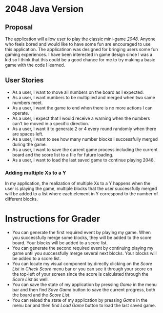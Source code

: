 # 2048 Java Version

## Proposal
The application will allow user to play the classic mini-game *2048*. Anyone who feels bored and would like to 
have some fun are encouraged to use this application. The applicatinon was designed for bringing users some fun gaming 
experiences. I have been interested in game design since I was a kid so I think that this could be a good chance for me
to try making a basic game with the code I learned. 

## User Stories
- As a user, I want to move all numbers on the board as I expected.
- As a user, I want numbers to be multiplied and merged when two same numbers meet.
- As a user, I want the game to end when there is no more actions I can operate.
- As a user, I expect that I would receive a warning when the numbers can't be moved in a specific direction.
- As a user, I want it to generate 2 or 4 every round randomly when there are spaces left.
- As a user, I want to see how many number blocks I successfully merged during the game.
- As a user, I want to save the current game process including the current board and the
score list to a file for future loading.
- As a user, I want to load the last saved game to continue playing 2048.

### Adding multiple Xs to a Y
In my application, the realization of multiple Xs to a Y happens when the user is playing the game, multiple blocks that
the user successfully merged will be added to a list where each element in Y correspond to the number of different
blocks.

# Instructions for Grader
- You can generate the first required event by playing my game. When you successfully merge some blocks, they will be 
added to the score board. Your blocks will be added to a score list.
- You can generate the second required event by continuing playing my game until you successfully merge several next 
blocks. Your blocks will be added to a score list.
- You can locate my visual component by directly clicking on the *Score List* in *Check Score* menu bar or you can see 
it through your score on the top-left of your screen since the score is calculated through the *Score List* as well.
- You can save the state of my application by pressing *Game* in the menu bar and then find *Save Game* button to save 
the current progress, both the board and the *Score List*.
- You can reload the state of my application by pressing *Game* in the menu bar and then find *Load Game* button to load
the last saved game.
